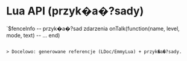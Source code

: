 # Lua API (przyk�a�?sady)

`$fenceInfo
-- przyk�a�?sad zdarzenia
onTalk(function(name, level, mode, text)
  -- ...
end)

```

> Docelowo: generowane referencje (LDoc/EmmyLua) + przyk�a�?sady.
